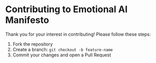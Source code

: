 # Contributing to Emotional AI Manifesto

Thank you for your interest in contributing! Please follow these steps:

1. Fork the repository
2. Create a branch: `git checkout -b feature-name`
3. Commit your changes and open a Pull Request
